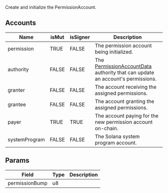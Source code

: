 Create and initialize the PermissionAccount.

## Accounts
|Name|isMut|isSigner|Description|
|--|--|--|--|
| permission | TRUE | FALSE | The permission account being initialized. | 
| authority | FALSE | FALSE | The [PermissionAccountData](/api/idl/accounts/PermissionAccountData) authority that can update an account's permissions. | 
| granter | FALSE | FALSE | The account receiving the assigned permissions. | 
| grantee | FALSE | FALSE | The account granting the assigned permissions. | 
| payer | TRUE | TRUE | The account paying for the new permission account on-chain. | 
| systemProgram | FALSE | FALSE | The Solana system program account. | 
## Params
|Field|Type|Description|
|--|--|--|
| permissionBump |  u8 |  |
